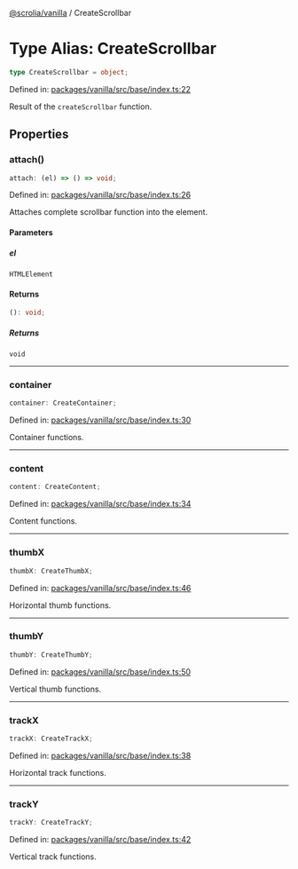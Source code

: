 [@scrolia/vanilla](../README.md) / CreateScrollbar

# Type Alias: CreateScrollbar

```ts
type CreateScrollbar = object;
```

Defined in: [packages/vanilla/src/base/index.ts:22](https://github.com/alpheus-day/scrolia/blob/a7062c82222b0dcb500e88f7ca3fff69b13a5fcd/packages/vanilla/src/base/index.ts#L22)

Result of the `createScrollbar` function.

## Properties

### attach()

```ts
attach: (el) => () => void;
```

Defined in: [packages/vanilla/src/base/index.ts:26](https://github.com/alpheus-day/scrolia/blob/a7062c82222b0dcb500e88f7ca3fff69b13a5fcd/packages/vanilla/src/base/index.ts#L26)

Attaches complete scrollbar function into the element.

#### Parameters

##### el

`HTMLElement`

#### Returns

```ts
(): void;
```

##### Returns

`void`

***

### container

```ts
container: CreateContainer;
```

Defined in: [packages/vanilla/src/base/index.ts:30](https://github.com/alpheus-day/scrolia/blob/a7062c82222b0dcb500e88f7ca3fff69b13a5fcd/packages/vanilla/src/base/index.ts#L30)

Container functions.

***

### content

```ts
content: CreateContent;
```

Defined in: [packages/vanilla/src/base/index.ts:34](https://github.com/alpheus-day/scrolia/blob/a7062c82222b0dcb500e88f7ca3fff69b13a5fcd/packages/vanilla/src/base/index.ts#L34)

Content functions.

***

### thumbX

```ts
thumbX: CreateThumbX;
```

Defined in: [packages/vanilla/src/base/index.ts:46](https://github.com/alpheus-day/scrolia/blob/a7062c82222b0dcb500e88f7ca3fff69b13a5fcd/packages/vanilla/src/base/index.ts#L46)

Horizontal thumb functions.

***

### thumbY

```ts
thumbY: CreateThumbY;
```

Defined in: [packages/vanilla/src/base/index.ts:50](https://github.com/alpheus-day/scrolia/blob/a7062c82222b0dcb500e88f7ca3fff69b13a5fcd/packages/vanilla/src/base/index.ts#L50)

Vertical thumb functions.

***

### trackX

```ts
trackX: CreateTrackX;
```

Defined in: [packages/vanilla/src/base/index.ts:38](https://github.com/alpheus-day/scrolia/blob/a7062c82222b0dcb500e88f7ca3fff69b13a5fcd/packages/vanilla/src/base/index.ts#L38)

Horizontal track functions.

***

### trackY

```ts
trackY: CreateTrackY;
```

Defined in: [packages/vanilla/src/base/index.ts:42](https://github.com/alpheus-day/scrolia/blob/a7062c82222b0dcb500e88f7ca3fff69b13a5fcd/packages/vanilla/src/base/index.ts#L42)

Vertical track functions.
